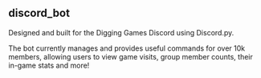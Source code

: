 ## discord_bot

Designed and built for the Digging Games Discord using Discord.py.

The bot currently manages and provides useful commands for over 10k members, allowing users to view game visits, group member counts, their in-game stats and more!

